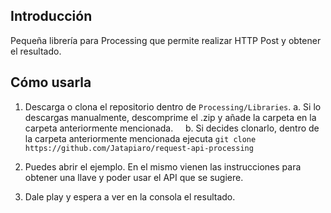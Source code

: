 Introducción
------------

Pequeña librería para Processing que permite realizar HTTP Post y obtener el resultado.


Cómo usarla
------------

1. Descarga o clona el repositorio dentro de `Processing/Libraries`.
        a. Si lo descargas manualmente, descomprime el .zip y añade la carpeta en la carpeta anteriormente mencionada.
        b. Si decides clonarlo, dentro de la carpeta anteriormente mencionada ejecuta `git clone https://github.com/Jatapiaro/request-api-processing`

2. Puedes abrir el ejemplo. En el mismo vienen las instrucciones para obtener una llave y poder usar el API que se sugiere.
3. Dale play y espera a ver en la consola el resultado.
